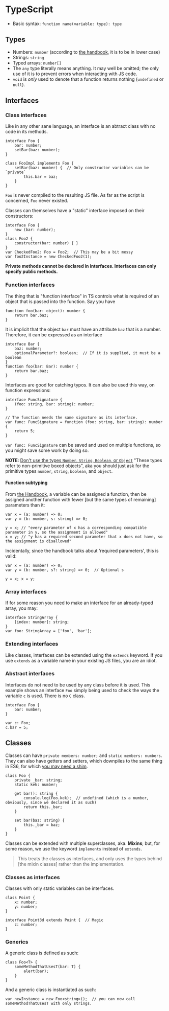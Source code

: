 # TypeScript

* Basic syntax: `function name(variable: type): type`

## Types
* Numbers: `number` (according to [the handbook](http://www.typescriptlang.org/Handbook), it is to be in lower case)
* Strings: `string`
* Typed arrays: `number[]`
* The `any` type literally means anything. It may well be omitted; the only use of it is to prevent errors when interacting with JS code.
* `void` is *only* used to denote that a function returns nothing (`undefined` or `null`).

## Interfaces

### Class interfaces

Like in any other sane language, an interface is an abtract class with no code in its methods.

```
interface Foo {
    bar: number;
    setBar(baz: number);
}

class FooImpl implements Foo {
    setBar(baz: number) {  // Only constructor variables can be `private`
        this.bar = baz;
    }
}
```

`Foo` is never compiled to the resulting JS file. As far as the script is concerned, `Foo` never existed.

Classes can themselves have a "static" interface imposed on their constructors:

```
interface Foo {
    new (bar: number);
}
class Foo2 {
    constructor(bar: number) { }
}
var CheckedFoo2: Foo = Foo2;  // This may be a bit messy
var foo2Instance = new CheckedFoo2(1);
```

**Private methods cannot be declared in interfaces. Interfaces can only specify public methods.**

### Function interfaces

The thing that is "function interface" in TS controls what is required of an object that is passed into the function. Say you have

```
function foo(bar: object): number {
    return bar.baz;
}
```

It is implicit that the object `bar` must have an attribute `baz` that is a number. Therefore, it can be expressed as an interface

```
interface Bar {
    baz: number;
    optionalParameter?: boolean;  // If it is supplied, it must be a boolean
}
function foo(bar: Bar): number {
    return bar.baz;
}
```

Interfaces are good for catching typos.
It can also be used this way, on function expressions:
```
interface FuncSignature {
    (foo: string, bar: string): number;
}

// The function needs the same signature as its interface.
var func: FuncSignature = function (foo: string, bar: string): number {
    return 5;
}
```

`var func: FuncSignature` can be saved and used on multiple functions, so you might save some work by doing so.

**NOTE**: [Don't use the types `Number`, `String`, `Boolean`, or `Object`](https://www.typescriptlang.org/docs/handbook/declaration-files/do-s-and-don-ts.html) "These types refer to non-primitive boxed objects", aka you should just ask for the primitive types `number`, `string`, `boolean`, and `object`.

#### Function subtyping

From [the Handbook](http://www.typescriptlang.org/Handbook#type-compatibility-comparing-two-functions), a variable can be assigned a function, then be assigned another function with fewer [but the same types of remaining] parameters than it:

```
var x = (a: number) => 0;
var y = (b: number, s: string) => 0;

y = x; // "every parameter of x has a corresponding compatible parameter in y, so the assignment is allowed"
x = y; // "y has a required second parameter that x does not have, so the assignment is disallowed"
```

Incidentally, since the handbook talks about 'required parameters', this is valid:

```
var x = (a: number) => 0;
var y = (b: number, s?: string) => 0;  // Optional s

y = x; x = y;
```

### Array interfaces
If for some reason you need to make an interface for an already-typed array, you may:

```
interface StringArray {
    [index: number]: string;
}
var foo: StringArray = ['foo', 'bar'];
```

### Extending interfaces

Like classes, interfaces can be extended using the `extends` keyword.
If you use `extends` as a variable name in your existing JS files, you are an idiot.

### Abstract interfaces
Interfaces do not need to be used by any class before it is used. This example shows an interface `Foo` simply being used to check the ways the variable `c` is used. There is no `C` class.

```
interface Foo {
    bar: number;
}

var c: Foo;
c.bar = 5;
```

## Classes

Classes can have `private members: number;` and `static members: numbers`.
They can also have getters and setters, which downpiles to the same thing in ES6, for which [you may need a shim](http://kangax.github.io/compat-table/es5/#Object.defineProperty).

```
class Foo {
    private _bar: string;
    static kek: number;

    get bar(): string {
        console.log(Foo.kek);  // undefined (which is a number, obviously, since we declared it as such)
        return this._bar;
    }

    set bar(baz: string) {
        this._bar = baz;
    }
}
```

Classes can be extended with multiple superclasses, aka. **Mixins**; but, for some reason, we use the keyword `implements` instead of `extends`.

> This treats the classes as interfaces, and only uses the types behind [the mixin classes] rather than the implementation.

### Classes as interfaces


Classes with only static variables can be interfaces.

```
class Point {
    x: number;
    y: number;
}

interface Point3d extends Point {  // Magic
    z: number;
}
```

### Generics

A generic class is defined as such:

```
class Foo<T> {
    someMethodThatUsesT(bar: T) {
        alert(bar);
    }
}
```

And a generic class is instantiated as such:

```
var newInstance = new Foo<string>();  // you can now call someMethodThatUsesT with only strings.
```

